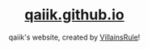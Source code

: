 <div align="center">
  
# [qaiik.github.io](https://qaiik.github.io)
qaiik's website, created by [VillainsRule](https://villainsrule4000.github.io)!
